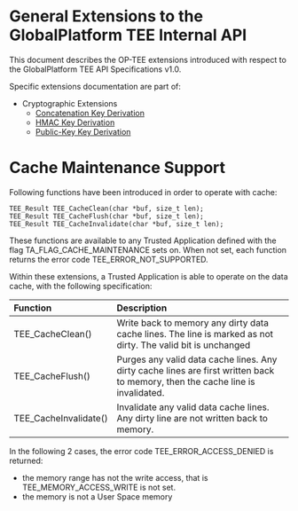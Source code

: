 # General Extensions to the GlobalPlatform TEE Internal API

This document describes the OP-TEE extensions introduced with respect to the GlobalPlatform TEE API Specifications v1.0.

Specific extensions documentation are part of:
* Cryptographic Extensions
  * [Concatenation Key Derivation](crypto_concat_kdf.md)
  * [HMAC Key Derivation](crypto_hkdf.md)
  * [Public-Key Key Derivation](crypto_pbkdf2.md)


# Cache Maintenance Support
Following functions have been introduced in order to operate with cache:

    TEE_Result TEE_CacheClean(char *buf, size_t len);
    TEE_Result TEE_CacheFlush(char *buf, size_t len);
    TEE_Result TEE_CacheInvalidate(char *buf, size_t len);

These functions are available to any Trusted Application defined with the flag TA_FLAG_CACHE_MAINTENANCE sets on. When not set, each function returns the error code TEE_ERROR_NOT_SUPPORTED.

Within these extensions, a Trusted Application is able to operate on the data cache, with the following specification:

Function              | Description
:---------------------|:----------
TEE_CacheClean()      | Write back to memory any dirty data cache lines. The line is marked as not dirty. The valid bit is unchanged
TEE_CacheFlush()      | Purges any valid data cache lines. Any dirty cache lines                 are first written back to memory, then the cache line is invalidated.
TEE_CacheInvalidate() | Invalidate any valid data cache lines. Any dirty line are not written back to memory.

In the following 2 cases, the error code TEE_ERROR_ACCESS_DENIED is returned:
* the memory range has not the write access, that is TEE_MEMORY_ACCESS_WRITE is not set.
* the memory is not a User Space memory
